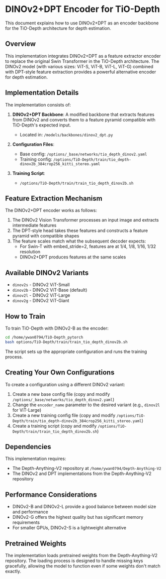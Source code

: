 # DINOv2+DPT Encoder for TiO-Depth

This document explains how to use DINOv2+DPT as an encoder backbone for the TiO-Depth architecture for depth estimation.

## Overview

This implementation integrates DINOv2+DPT as a feature extractor encoder to replace the original Swin Transformer in the TiO-Depth architecture. The DINOv2 model (with various sizes: ViT-S, ViT-B, ViT-L, ViT-G) combined with DPT-style feature extraction provides a powerful alternative encoder for depth estimation.

## Implementation Details

The implementation consists of:

1. **DINOv2+DPT Backbone**: A modified backbone that extracts features from DINOv2 and converts them to a feature pyramid compatible with TiO-Depth's expected input.
   - Located in: `/models/backbones/dinov2_dpt.py`

2. **Configuration Files**:
   - Base config: `/options/_base/networks/tio_depth_dinov2.yaml`
   - Training config: `/options/TiO-Depth/train/tio_depth-dinov2b_384crop256_kitti_stereo.yaml`

3. **Training Script**:
   - `/options/TiO-Depth/train/train_tio_depth_dinov2b.sh`

## Feature Extraction Mechanism

The DINOv2+DPT encoder works as follows:

1. The DINOv2 Vision Transformer processes an input image and extracts intermediate features
2. The DPT-style head takes these features and constructs a feature pyramid with compatible shapes
3. The feature scales match what the subsequent decoder expects:
   - For Swin-T with embed_stride=2, features are at 1/4, 1/8, 1/16, 1/32 resolution
   - DINOv2+DPT produces features at the same scales

## Available DINOv2 Variants

- `dinov2s` - DINOv2 ViT-Small
- `dinov2b` - DINOv2 ViT-Base (default)
- `dinov2l` - DINOv2 ViT-Large
- `dinov2g` - DINOv2 ViT-Giant

## How to Train

To train TiO-Depth with DINOv2-B as the encoder:

```bash
cd /home/ywan0794/TiO-Depth_pytorch
bash options/TiO-Depth/train/train_tio_depth_dinov2b.sh
```

The script sets up the appropriate configuration and runs the training process.

## Creating Your Own Configurations

To create a configuration using a different DINOv2 variant:

1. Create a new base config file (copy and modify `/options/_base/networks/tio_depth_dinov2.yaml`)
2. Change the `encoder_name` parameter to the desired variant (e.g., `dinov2l` for ViT-Large)
3. Create a new training config file (copy and modify `/options/TiO-Depth/train/tio_depth-dinov2b_384crop256_kitti_stereo.yaml`)
4. Create a training script (copy and modify `/options/TiO-Depth/train/train_tio_depth_dinov2b.sh`)

## Dependencies

This implementation requires:
- The Depth-Anything-V2 repository at `/home/ywan0794/Depth-Anything-V2`
- The DINOv2 and DPT implementations from the Depth-Anything-V2 repository

## Performance Considerations

- DINOv2-B and DINOv2-L provide a good balance between model size and performance
- DINOv2-G offers the highest quality but has significant memory requirements
- For smaller GPUs, DINOv2-S is a lightweight alternative

## Pretrained Weights

The implementation loads pretrained weights from the Depth-Anything-V2 repository. The loading process is designed to handle missing keys gracefully, allowing the model to function even if some weights don't match exactly. 